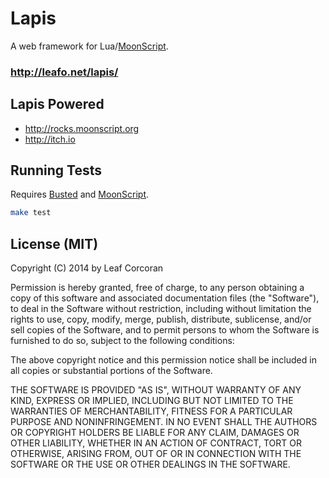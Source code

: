 # Lapis

A web framework for Lua/[MoonScript][1].

### <http://leafo.net/lapis/>

## Lapis Powered

  * <http://rocks.moonscript.org>
  * <http://itch.io>

## Running Tests

Requires [Busted][2] and [MoonScript][1].

```bash
make test
```

## License (MIT)

Copyright (C) 2014 by Leaf Corcoran

Permission is hereby granted, free of charge, to any person obtaining a copy
of this software and associated documentation files (the "Software"), to deal
in the Software without restriction, including without limitation the rights
to use, copy, modify, merge, publish, distribute, sublicense, and/or sell
copies of the Software, and to permit persons to whom the Software is
furnished to do so, subject to the following conditions:

The above copyright notice and this permission notice shall be included in
all copies or substantial portions of the Software.

THE SOFTWARE IS PROVIDED "AS IS", WITHOUT WARRANTY OF ANY KIND, EXPRESS OR
IMPLIED, INCLUDING BUT NOT LIMITED TO THE WARRANTIES OF MERCHANTABILITY,
FITNESS FOR A PARTICULAR PURPOSE AND NONINFRINGEMENT. IN NO EVENT SHALL THE
AUTHORS OR COPYRIGHT HOLDERS BE LIABLE FOR ANY CLAIM, DAMAGES OR OTHER
LIABILITY, WHETHER IN AN ACTION OF CONTRACT, TORT OR OTHERWISE, ARISING FROM,
OUT OF OR IN CONNECTION WITH THE SOFTWARE OR THE USE OR OTHER DEALINGS IN
THE SOFTWARE.

 [1]: http://moonscript.org
 [2]: http://olivinelabs.com/busted/

